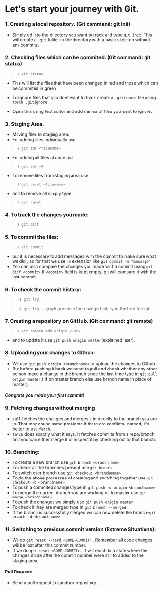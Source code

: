 # Let's start your journey with Git.

### 1. Creating a local repository. (Git command: git init)
- Simply cd into the directory you want to track and type `git init`. This will create a `.git` folder in the directory with a basic skeleton without any commits.

### 2. Checking files which can be commited. (Git command: git status)
>`$ git status`
- This will list the files that have been changed in red and those which can be commited in green

- To ignore files that you dont want to track create a `.gitignore` file using `touch .gitignore`
- Open this using text editor and add names of files you want to ignore. 

### 3. Staging Area.
- Moving files to staging area:
- For adding files individually use 
> `$ git add <filename>`
- For adding all files at once use 
> `$ git add -A`
- To remove files from staging area use 
> `$ git reset <filename>`
- and to remove all simply type 
> `$ git reset`

### 4. To track the changes you made:
> `$ git diff`

### 5. To commit the files:
> `$ git commit`
- but it is necessary to add messages with the commit to make sure what we did ; so for that we use `-m` extension like `git commit -m “message”`
- You can also compare the changes you made w.r.t a commit using `git diff <commit>`.If `<commit>` field is kept empty, git will compare it with the last commit.

### 6. To check the commit history:
>` $ git log`

>` $ git log --graph` presents the change history in the tree format. 

### 7. Creating a repository on GitHub. (Git command: git remote)
>`$ git remote add origin <URL>`
- and to update it use `git push origin master`(explained later).

### 8. Uploading your changes to Github:
- We use `git push origin <branchname>` to upload the changes to Github.
- But before pushing it back we need to pull and check whether any other person made a change in the branch since the last time type in `git pull origin master` ( If on master branch else use branch name in place of master).

##### Congrats you made your first commit!

### 9. Fetching changes without merging
- `pull` fetches the changes and merges it in directly to the branch you are in. That may cause some problems if there are conflicts. Instead, it's better to use `fetch`. 
- `fetch` does exactly what it says. It fetches commits from a repo/branch and you can either merge it or inspect it by checking out to that branch.

### 10. Branching:
- To create a new branch use `git branch <branchname>`
- To check all the branches present use `git branch`
- To switch over branch use `git checkout <branchname>`
- To do the above processes of creating and switching together use `git checkout -b <branchname>`
- To push a commited changes type in `git push -u origin <branchname>`
- To merge the current branch you are working on to master use `git merge <branchname>`
- To push the changes we simply use `git push origin master`
- To check it they are merged type in `git branch --merged`
- If the branch is successfully merged we can now delete the branch–`git branch -d <branchname>`

### 11. Switching to previous commit version (Extreme Situations):

- We do `git reset --hard <SOME-COMMIT>` . Remember all code changes will be lost after this commit number.
- If we do `git reset <SOME-COMMIT>` . It will reach to a state where the changes made after the commit number were still to added to the staging area.

#### Pull Request:
- Send a pull request to sandbox repository.
